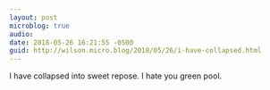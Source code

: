 ```yaml
---
layout: post
microblog: true
audio: 
date: 2018-05-26 16:21:55 -0500
guid: http://wilson.micro.blog/2018/05/26/i-have-collapsed.html
---
```

I have collapsed into sweet repose. I hate you green pool. 
